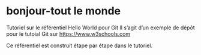 # bonjour-tout le monde
Tutoriel sur le référentiel Hello World pour Git
Il s’agit d’un exemple de dépôt pour le tutoial Git sur https://www.w3schools.com

Ce référentiel est construit étape par étape dans le tutoriel.